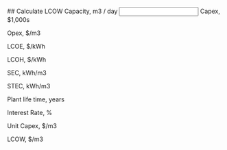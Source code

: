 <form>
## Calculate LCOW
Capacity, m3 / day
<input type="text" id="capacity" name="capacity"/>
Capex, $1,000s

Opex, $/m3

LCOE, $/kWh

LCOH, $/kWh

SEC, kWh/m3

STEC, kWh/m3

Plant life time, years

Interest Rate, %

</form>
Unit Capex, $/m3

LCOW, $/m3
